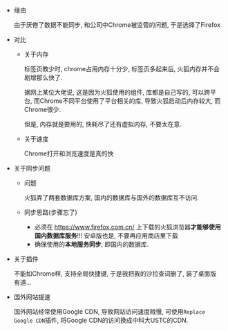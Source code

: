 * 缘由

  由于厌倦了数据不能同步, 和公司中Chrome被监管的问题, 于是选择了Firefox

* 对比

  * 关于内存

    标签页教少时, chrome占用内存十分少, 标签页多起来后, 火狐内存并不会剧增那么快了. 

    据网上某位大佬说, 这是因为火狐使用的组件, 库都是自己写的, 可以跨平台, 而Chrome不同平台使用了平台相关的库, 导致火狐启动后内存较大, 而Chrome很少.

    但是, 内存就是要用的, 快耗尽了还有虚拟内存, 不要太在意.

  * 关于速度

    Chrome打开和浏览速度是真的快

* 关于同步问题

  * 问题

    火狐弄了两套数据库方案, 国内的数据库与国外的数据库互不访问.

  * 同步思路(步骤忘了)

    * 必须在 https://www.firefox.com.cn/ 上下载的火狐浏览器**才能够使用国内数据库服务**!!! 安卓版也是, 不要再应用商店里下载
    * 确保使用的**本地服务同步**, 即国内的数据库.

* 关于插件

  不能如Chrome样, 支持全局快捷键, 于是我把我的沙拉查词删了, 装了桌面版有道...

* 国外网站提速

  国外网站经常使用Google CDN, 导致网站访问速度贼慢, 可使用`Replace Google CDN`插件, 将Google CDN的访问换成中科大USTC的CDN.